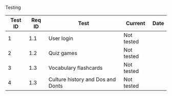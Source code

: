 Testing

Test ID | Req ID | Test | Current | Date
-----|-----|-----|-----|-----
1 | 1.1 | User login | Not tested | 
2 | 1.2 | Quiz games | Not tested | 
3 | 1.3 | Vocabulary flashcards | Not tested |
4 | 1.3 | Culture history and Dos and Donts | Not tested |
